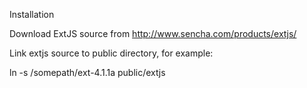 Installation

Download ExtJS source from http://www.sencha.com/products/extjs/

Link extjs source to public directory, for example:

ln -s /somepath/ext-4.1.1a public/extjs

